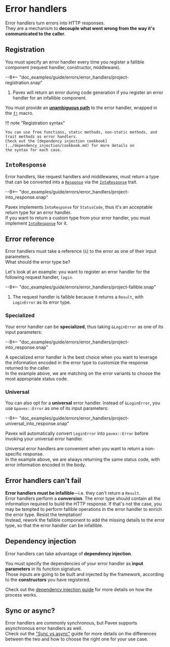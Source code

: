 # Error handlers

Error handlers turn errors into HTTP responses.\
They are a mechanism to **decouple what went wrong from the way it's communicated to the caller**.

## Registration

You must specify an error handler every time you register a fallible component
(request handler, constructor, middleware).

--8<-- "doc_examples/guide/errors/error_handlers/project-registration.snap"

1. Pavex will return an error during code generation if you register an error handler for an infallible component.

You must provide an **[unambiguous path]** to the error handler, wrapped in the [`f!`][f] macro.

!!! note "Registration syntax"

    You can use free functions, static methods, non-static methods, and trait methods as error handlers.
    Check out the [dependency injection cookbook](../dependency_injection/cookbook.md) for more details on
    the syntax for each case.

## `IntoResponse`

Error handlers, like request handlers and middlewares, must return a type that can be converted into a
[`Response`][Response] via the [`IntoResponse`][IntoResponse] trait.

--8<-- "doc_examples/guide/errors/error_handlers/project-into_response.snap"

Pavex implements `IntoResponse` for `StatusCode`, thus it's an acceptable return type for an error handler.\
If you want to return a custom type from your error handler, you must implement [`IntoResponse`][IntoResponse] for it.

## Error reference

Error handlers must take a reference (`&`) to the error as one of their input parameters.\
What should the error type be?

Let's look at an example: you want to register an error handler for the following request handler, `login`.

--8<-- "doc_examples/guide/errors/error_handlers/project-fallible.snap"

1. The request handler is fallible because it returns a `Result`, with `LoginError` as its error type.

### Specialized

Your error handler can be **specialized**, thus taking `&LoginError` as one of its input parameters:

--8<-- "doc_examples/guide/errors/error_handlers/project-into_response.snap"

A specialized error handler is the best choice when you want to leverage the information encoded in the error
type to customize the response returned to the caller.\
In the example above, we are matching on the error variants to choose the most appropriate status code.

### Universal

You can also opt for a **universal** error handler.
Instead of `&LoginError`, you use `&pavex::Error` as one of its input parameters:

--8<-- "doc_examples/guide/errors/error_handlers/project-universal_into_response.snap"

Pavex will automatically convert `LoginError` into `pavex::Error` before invoking your universal error handler.

Universal error handlers are convenient when you want to return a non-specific response.\
In the example above, we are always returning the same status code, with error information encoded
in the body.

## Error handlers can't fail

**Error handlers must be infallible**—i.e. they can't return a `Result`.\
Error handlers perform a **conversion**. The error type should contain all the information required to build the HTTP response.
If that's not the case,
you may be tempted to perform fallible operations in the error handler to enrich the error type.
Resist the temptation!\
Instead, rework the fallible component to add the missing details to the error type,
so that the error handler can be infallible.

## Dependency injection

Error handlers can take advantage of **dependency injection**.

You must specify the dependencies of your error handler as **input parameters** in its function signature.\
Those inputs are going to be built and injected by the framework, according to the **constructors** you have registered.

Check out the [dependency injection guide](../dependency_injection/index.md) for more details on how the process works.

## Sync or async?

Error handlers are commonly synchronous, but Pavex supports asynchronous error handlers as well.\
Check out the ["Sync vs async"](../routing/request_handlers.md#sync-or-async) guide for more details
on the differences between the two and how to choose the right one for your use case.

[IntoResponse]: ../../../api_reference/pavex/response/trait.IntoResponse.html
[Response]: ../../../api_reference/pavex/response/struct.Response.html
[f]: ../../../api_reference/pavex/macro.f.html
[unambiguous path]: ../dependency_injection/cookbook.md#unambiguous-paths
